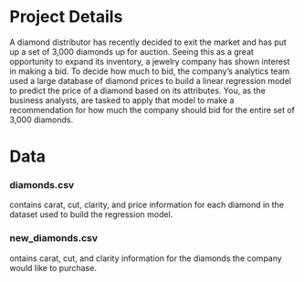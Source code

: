 # Project Details
A diamond distributor has recently decided to exit the market and has put up a set of 3,000 diamonds up for auction. Seeing this as a great opportunity to expand its inventory, a jewelry company has shown interest in making a bid. To decide how much to bid, the company’s analytics team used a large database of diamond prices to build a linear regression model to predict the price of a diamond based on its attributes. You, as the business analysts, are tasked to apply that model to make a recommendation for how much the company should bid for the entire set of 3,000 diamonds.
# Data
### diamonds.csv 
contains carat, cut, clarity, and price information for each diamond in the dataset used to build the regression model.
### new_diamonds.csv 
ontains carat, cut, and clarity information for the diamonds the company would like to purchase.
